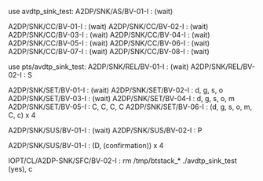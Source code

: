use avdtp_sink_test:
A2DP/SNK/AS/BV-01-I : (wait)

A2DP/SNK/CC/BV-01-I : (wait)
A2DP/SNK/CC/BV-02-I : (wait)
A2DP/SNK/CC/BV-03-I : (wait)
A2DP/SNK/CC/BV-04-I : (wait)
A2DP/SNK/CC/BV-05-I : (wait)
A2DP/SNK/CC/BV-06-I : (wait)
A2DP/SNK/CC/BV-07-I : (wait)
A2DP/SNK/CC/BV-08-I : (wait)

use pts/avdtp_sink_test:
A2DP/SNK/REL/BV-01-I : (wait)
A2DP/SNK/REL/BV-02-I : S

A2DP/SNK/SET/BV-01-I : (wait)
A2DP/SNK/SET/BV-02-I : d, g, s, o
A2DP/SNK/SET/BV-03-I : (wait)
A2DP/SNK/SET/BV-04-I : d, g, s, o, m
A2DP/SNK/SET/BV-05-I : C, C, C, C
A2DP/SNK/SET/BV-06-I : (d, g, s, o, m, C, c) x 4

A2DP/SNK/SUS/BV-01-I : (wait)
A2DP/SNK/SUS/BV-02-I : P

A2DP/SNK/SUS/BV-01-I : (D, (confirmation)) x 4

IOPT/CL/A2DP-SNK/SFC/BV-02-I : 
    rm /tmp/btstack_*
    ./avdtp_sink_test
    (yes), c
